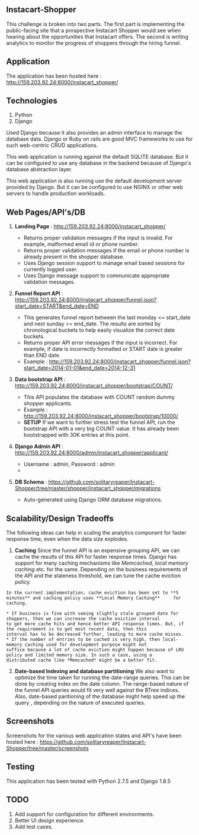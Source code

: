 ## Instacart-Shopper
This challenge is broken into two parts. The first part is implementing the public-facing site that a prospective Instacart Shopper would see when hearing about the opportunities that Instacart offers. The second is writing analytics to monitor the progress of shoppers through the hiring funnel.

## Application
The application has been hosted here : http://159.203.92.24:8000/instacart_shopper/

## Technologies
1. Python
2. Django

Used Django because it also provides an admin interface to manage the database data. Django or Ruby on rails are good MVC frameworks to use for such web-centric CRUD applications.

This web application is running against the default SQLITE database. But it can be configured to use any database in the backend because of Django's database abstraction layer.

This web application is also running use the default development server provided by Django. But it can be configured to use NGINX or other web servers to handle production workloads.

## Web Pages/API's/DB
1. **Landing Page** : http://159.203.92.24:8000/instacart_shopper/
   * Returns proper validation messages if the input is invalid. For example, malformed email id or phone number.
   * Returns proper validation messages if the email or phone number is already present in the shopper database.
   * Uses Django session support to manage email based sessions for currently logged user.
   * Uses Django message support to communicate appropriate validation messages.

2. **Funnel Report API** : http://159.203.92.24:8000/instacart_shopper/funnel.json?start_date=START&end_date=END
    * This generates funnel report between the last monday <= start_date and next sunday >= end_date. The results are sorted by 
    chronological buckets to help easily visualize the correct date buckets.
    * Returns proper API error messages if the input is incorrect. For example, if date is incorrectly formatted or START date        is greater than END date. 
    * Example : http://159.203.92.24:8000/instacart_shopper/funnel.json?start_date=2014-01-01&end_date=2014-12-31

3. **Data bootstrap API** : http://159.203.92.24:8000/instacart_shopper/bootstrap/COUNT/
    * This API populates the database with COUNT random dummy shopper applicants.
    * Example : http://159.203.92.24:8000/instacart_shopper/bootstrap/10000/
    * **SETUP** If we want to further stress test the funnel API, run the bootstrap API with a very big COUNT value. It has 
      already been bootstrapped with 30K entries at this point.
 
4. **Django Admin API** : http://159.203.92.24:8000/admin/instacart_shopper/applicant/
    * Username : admin, Password : admin
    * 
5.  **DB Schema** : https://github.com/solitaryreaper/Instacart-Shopper/tree/master/shopper/instacart_shopper/migrations
    * Auto-generated using Django ORM database migrations.

## Scalability/Design Tradeoffs
The following ideas can help in scaling the analytics component for faster response time, even when the data size explodes.
  1. **Caching**
    Since the funnel API is an expensive grouping API, we can cache the results of this API for faster response times. Django 
    has support for many caching mechanisms like *Memcached*, *local memory caching* etc. for the same. Depending on the            business requirements of the API and the staleness threshold, we can tune the cache eviction policy.
  
    In the current implementation, cache eviction has been set to **5 minutes** and caching policy uses **Local Memory Caching**     for caching. 

    * If business is fine with seeing slightly stale grouped date for shoppers, then we can increase the cache eviction interval
    to get more cache hits and hence better API response times. But, if the requirement is to get most recent data, then this 
    interval has to be decreased further, leading to more cache misses.
    * If the number of entries to be cached is very high, then local-memory caching used for development purpose might not 
    suffice because a lot of cache eviction might happen because of LRU policy and limited memory size. In such a case, using a     distributed cache like *Memcached* might be a better fit.

  2. **Date-based Indexing and database partitioning**
    We also want to optimize the time taken for running the date-range queries. This can be done by creating index on the date 
    column. The range-based nature of the funnel API queries would fit very well against the BTree indices. Also, date-based        paritioning of the database might help speed up the query , depending on the nature of executed queries.

## Screenshots
Screenshots for the various web application states and API's have been hosted here : https://github.com/solitaryreaper/Instacart-Shopper/tree/master/screenshots

## Testing
This application has been tested with Python 2.7.5 and Django 1.8.5

## TODO
1. Add support for configuration for different environments.
2. Better UI design experience.
3. Add test cases.
